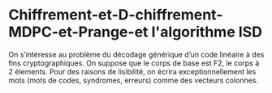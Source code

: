 # Chiffrement-et-D-chiffrement-MDPC-et-Prange-et l'algorithme ISD
On s’intéresse au problème du décodage générique d’un code linéaire à des fins cryptographiques. On suppose que le corps de base est F2, le corps à 2 élements. Pour des raisons de lisibilité, on écrira exceptionnellement les mots (mots de codes, syndromes, erreurs) comme des vecteurs colonnes.

